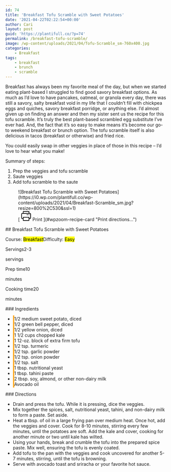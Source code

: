```yaml
---
id: 74
title: 'Breakfast Tofu Scramble with Sweet Potatoes'
date: '2021-04-22T02:22:54+00:00'
author: Cari
layout: post
guid: 'https://plantifull.co/?p=74'
permalink: /breakfast-tofu-scramble/
image: /wp-content/uploads/2021/04/Tofu-Scramble_sm-760x400.jpg
categories:
    - Breakfast
tags:
    - breakfast
    - brunch
    - scramble
---
```


Breakfast has always been my favorite meal of the day, but when we started eating plant-based I struggled to find good savory breakfast options. As much as I’d love to have pancakes, oatmeal, or granola every day, there was still a savory, salty breakfast void in my life that I couldn’t fill with chickpea eggs and quiches, savory breakfast porridge, or anything else. I’d almost given up on finding an answer and then my sister sent us the recipe for this tofu scramble. It’s truly the best plant-based scrambled egg substitute I’ve ever had. And, the fact that it’s so easy to make means it’s become our go-to weekend breakfast or brunch option. The tofu scramble itself is also delicious in tacos (breakfast or otherwise) and fried rice.

You could easily swap in other veggies in place of those in this recipe – I’d love to hear what you make!

Summary of steps:

1. Prep the veggies and tofu scramble
2. Saute veggies
3. Add tofu scramble to the saute

<div class="wp-block-wpzoom-recipe-card-block-recipe-card header-content-align-left block-alignment-left recipe-card-noimage is-style-newdesign" id="wpzoom-recipe-card"><div class="recipe-card-image"> <figure> ![Breakfast Tofu Scramble with Sweet Potatoes](https://i0.wp.com/plantifull.co/wp-content/uploads/2021/04/Breakfast-Scramble_sm.jpg?resize=800%2C530&ssl=1) <figcaption><div class="wpzoom-recipe-card-print-link"> [ <svg class="wpzoom-rcb-icon-print-link" height="32" viewbox="0 0 32 32" width="32" xmlns="http://www.w3.org/2000/svg"> <g data-name="Layer 55" id="Layer_55"> <path class="wpzoom-rcb-print-icon" d="M28,25H25a1,1,0,0,1,0-2h3a1,1,0,0,0,1-1V10a1,1,0,0,0-1-1H4a1,1,0,0,0-1,1V22a1,1,0,0,0,1,1H7a1,1,0,0,1,0,2H4a3,3,0,0,1-3-3V10A3,3,0,0,1,4,7H28a3,3,0,0,1,3,3V22A3,3,0,0,1,28,25Z"></path> <path class="wpzoom-rcb-print-icon" d="M25,31H7a1,1,0,0,1-1-1V20a1,1,0,0,1,1-1H25a1,1,0,0,1,1,1V30A1,1,0,0,1,25,31ZM8,29H24V21H8Z"></path> <path class="wpzoom-rcb-print-icon" d="M25,9a1,1,0,0,1-1-1V3H8V8A1,1,0,0,1,6,8V2A1,1,0,0,1,7,1H25a1,1,0,0,1,1,1V8A1,1,0,0,1,25,9Z"></path> <rect class="wpzoom-rcb-print-icon" height="2" width="2" x="24" y="11"></rect> <rect class="wpzoom-rcb-print-icon" height="2" width="4" x="18" y="11"></rect> </g> </svg> <span>Print</span> ](#wpzoom-recipe-card "Print directions...") </div> </figcaption> </figure> </div><div class="recipe-card-heading">## Breakfast Tofu Scramble with Sweet Potatoes

<span class="recipe-card-course">Course: <mark>Breakfast</mark></span><span class="recipe-card-difficulty">Difficulty: <mark>Easy</mark></span></div><div class="recipe-card-details"><div class="details-items"><div class="detail-item detail-item-0"><span class="detail-item-icon oldicon oldicon-food" style="color: #FFA921;"></span><span class="detail-item-label">Servings</span>2-3

<span class="detail-item-unit">servings</span></div><div class="detail-item detail-item-1"><span class="detail-item-icon oldicon oldicon-clock" style="color: #FFA921;"></span><span class="detail-item-label">Prep time</span>10

<span class="detail-item-unit">minutes</span></div><div class="detail-item detail-item-2"><span class="detail-item-icon foodicons foodicons-cooking-food-in-a-hot-casserole" style="color: #FFA921;"></span><span class="detail-item-label">Cooking time</span>20

<span class="detail-item-unit">minutes</span></div></div></div><div class="recipe-card-ingredients">### Ingredients

- <span class="tick-circle" style="border: 2px solid #FFA921;"></span><span class="wpzoom-rcb-ingredient-name">1/2 medium sweet potato, diced</span>
- <span class="tick-circle" style="border: 2px solid #FFA921;"></span><span class="wpzoom-rcb-ingredient-name">1/2 green bell pepper, diced</span>
- <span class="tick-circle" style="border: 2px solid #FFA921;"></span><span class="wpzoom-rcb-ingredient-name">1/2 yellow onion, diced</span>
- <span class="tick-circle" style="border: 2px solid #FFA921;"></span><span class="wpzoom-rcb-ingredient-name">1 1/2 cups chopped kale</span>
- <span class="tick-circle" style="border: 2px solid #FFA921;"></span><span class="wpzoom-rcb-ingredient-name">1 12-oz. block of extra firm tofu</span>
- <span class="tick-circle" style="border: 2px solid #FFA921;"></span><span class="wpzoom-rcb-ingredient-name">1/2 tsp. turmeric</span>
- <span class="tick-circle" style="border: 2px solid #FFA921;"></span><span class="wpzoom-rcb-ingredient-name">1/2 tsp. garlic powder</span>
- <span class="tick-circle" style="border: 2px solid #FFA921;"></span><span class="wpzoom-rcb-ingredient-name">1/2 tsp. onion powder</span>
- <span class="tick-circle" style="border: 2px solid #FFA921;"></span><span class="wpzoom-rcb-ingredient-name">1/2 tsp. salt</span>
- <span class="tick-circle" style="border: 2px solid #FFA921;"></span><span class="wpzoom-rcb-ingredient-name">1 tbsp. nutritional yeast</span>
- <span class="tick-circle" style="border: 2px solid #FFA921;"></span><span class="wpzoom-rcb-ingredient-name">1 tbsp. tahini paste</span>
- <span class="tick-circle" style="border: 2px solid #FFA921;"></span><span class="wpzoom-rcb-ingredient-name">2 tbsp. soy, almond, or other non-dairy milk</span>
- <span class="tick-circle" style="border: 2px solid #FFA921;"></span><span class="wpzoom-rcb-ingredient-name">Avocado oil</span>

</div><div class="recipe-card-directions">### Directions

- Drain and press the tofu. While it is pressing, dice the veggies.
- Mix together the spices, salt, nutritional yeast, tahini, and non-dairy milk to form a paste. Set aside.
- Heat a tbsp. of oil in a large frying pan over medium heat. Once hot, add the veggies and cover. Cook for 8-10 minutes, stirring every few minutes, until the potatoes are soft. Add the kale and cover, cooking for another minute or two until kale has wilted.
- Using your hands, break and crumble the tofu into the prepared spice paste. Mix well, ensuring the tofu is evenly coated.
- Add tofu to the pan with the veggies and cook uncovered for another 5-7 minutes, stirring, until the tofu is browning.
- Serve with avocado toast and sriracha or your favorite hot sauce.

</div><script type="application/ld+json">{"@context":"https:\/\/schema.org","@type":"Recipe","name":"Breakfast Tofu Scramble with Sweet Potatoes","image":["https:\/\/plantifull.co\/wp-content\/uploads\/2021\/04\/Breakfast-Scramble_sm.jpg","https:\/\/plantifull.co\/wp-content\/uploads\/2021\/04\/Breakfast-Scramble_sm-500x500.jpg","https:\/\/plantifull.co\/wp-content\/uploads\/2021\/04\/Breakfast-Scramble_sm-500x375.jpg","https:\/\/plantifull.co\/wp-content\/uploads\/2021\/04\/Breakfast-Scramble_sm-480x270.jpg"],"description":"","keywords":["breakfast","brunch","scramble"],"author":{"@type":"Person","name":"Cari"},"datePublished":"2021-04-22T02:22:54+00:00","prepTime":"PT10M","cookTime":"PT20M","totalTime":"PT30M","recipeCategory":["Breakfast"],"recipeCuisine":[],"recipeYield":["2-3","2-3 servings"],"nutrition":{"@type":"NutritionInformation"},"recipeIngredient":["1\/2 medium sweet potato, diced","1\/2 green bell pepper, diced","1\/2 yellow onion, diced","1 1\/2 cups chopped kale","1 12-oz. block of extra firm tofu","1\/2 tsp. turmeric","1\/2 tsp. garlic powder","1\/2 tsp. onion powder","1\/2 tsp. salt","1 tbsp. nutritional yeast","1 tbsp. tahini paste","2 tbsp. soy, almond, or other non-dairy milk","Avocado oil"],"recipeInstructions":[{"@type":"HowToStep","name":"Drain and press the tofu. While it is pressing, dice the veggies.","text":"Drain and press the tofu. While it is pressing, dice the veggies.","url":"https:\/\/plantifull.co\/breakfast-tofu-scramble\/#wpzoom-rcb-direction-step-0","image":""},{"@type":"HowToStep","name":"Mix together the spices, salt, nutritional yeast, tahini, and non-dairy milk to form a paste. Set aside.","text":"Mix together the spices, salt, nutritional yeast, tahini, and non-dairy milk to form a paste. Set aside.","url":"https:\/\/plantifull.co\/breakfast-tofu-scramble\/#wpzoom-rcb-direction-step-66","image":""},{"@type":"HowToStep","name":"Heat a tbsp. of oil in a large frying pan over medium heat. Once hot, add the veggies and cover. Cook for 8-10 minutes, stirring every few minutes, until the potatoes are soft. Add the kale and cover, cooking for another minute or two until kale has wilted.","text":"Heat a tbsp. of oil in a large frying pan over medium heat. Once hot, add the veggies and cover. Cook for 8-10 minutes, stirring every few minutes, until the potatoes are soft. Add the kale and cover, cooking for another minute or two until kale has wilted.","url":"https:\/\/plantifull.co\/breakfast-tofu-scramble\/#wpzoom-rcb-direction-step-171","image":""},{"@type":"HowToStep","name":"Using your hands, break and crumble the tofu into the prepared spice paste. Mix well, ensuring the tofu is evenly coated.","text":"Using your hands, break and crumble the tofu into the prepared spice paste. Mix well, ensuring the tofu is evenly coated.","url":"https:\/\/plantifull.co\/breakfast-tofu-scramble\/#wpzoom-rcb-direction-step-429","image":""},{"@type":"HowToStep","name":"Add tofu to the pan with the veggies and cook uncovered for another 5-7 minutes, stirring, until the tofu is browning.","text":"Add tofu to the pan with the veggies and cook uncovered for another 5-7 minutes, stirring, until the tofu is browning.","url":"https:\/\/plantifull.co\/breakfast-tofu-scramble\/#wpzoom-rcb-direction-step-551","image":""},{"@type":"HowToStep","name":"Serve with avocado toast and sriracha or your favorite hot sauce.","text":"Serve with avocado toast and sriracha or your favorite hot sauce.","url":"https:\/\/plantifull.co\/breakfast-tofu-scramble\/#wpzoom-rcb-direction-step-670","image":""}]}</script></div>